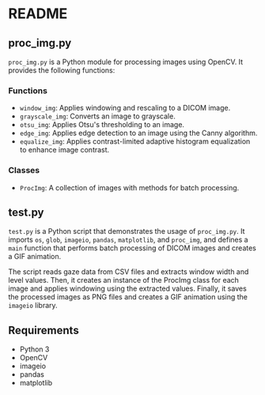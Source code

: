 # README

## proc_img.py

`proc_img.py` is a Python module for processing images using OpenCV. It provides the following functions:

### Functions

- `window_img`: Applies windowing and rescaling to a DICOM image.
- `grayscale_img`: Converts an image to grayscale.
- `otsu_img`: Applies Otsu's thresholding to an image.
- `edge_img`: Applies edge detection to an image using the Canny algorithm.
- `equalize_img`: Applies contrast-limited adaptive histogram equalization to enhance image contrast.

### Classes
- `ProcImg`: A collection of images with methods for batch processing.

## test.py

`test.py` is a Python script that demonstrates the usage of `proc_img.py`. It imports `os`, `glob`, `imageio`, `pandas`, `matplotlib`, and `proc_img`, and defines a `main` function that performs batch processing of DICOM images and creates a GIF animation.

The script reads gaze data from CSV files and extracts window width and level values. Then, it creates an instance of the ProcImg class for each image and applies windowing using the extracted values. Finally, it saves the processed images as PNG files and creates a GIF animation using the `imageio` library.

## Requirements

- Python 3
- OpenCV
- imageio
- pandas
- matplotlib